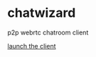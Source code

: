 # chatwizard

p2p webrtc chatroom client

[launch the client](https://substack.neocities.org/chatwizard/)
